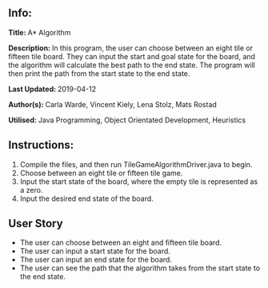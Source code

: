 <h2>Info:</h2>
<p><b>Title: </b>A* Algorithm</p>
<p><b>Description: </b>In this program, the user can choose between an eight tile or fifteen tile board. They can input the start and goal state for the board, and the algorithm will calculate the best path to the end state. The program will then print the path from the start state to the end state.</p>
<p><b>Last Updated: </b>2019-04-12</p>
<p><b>Author(s): </b>Carla Warde, Vincent Kiely, Lena Stolz, Mats Rostad</p>
<p><b>Utilised: </b>Java Programming, Object Orientated Development, Heuristics</p>

<h2>Instructions:</h2>
<ol>
<li>Compile the files, and then run TileGameAlgorithmDriver.java to begin.</li>
<li>Choose between an eight tile or fifteen tile game.</li>
<li>Input the start state of the board, where the empty tile is represented as a zero.</li>
<li>Input the desired end state of the board.</li>
</ol>

<h2>User Story</h2>
<ul>
<li>The user can choose between an eight and fifteen tile board.</li>
<li>The user can input a start state for the board.</li>
<li>The user can input an end state for the board.</li>
<li>The user can see the path that the algorithm takes from the start state to the end state.</li>
</ul>

